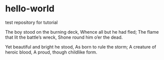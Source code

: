 # hello-world
test repository for tutorial

The boy stood on the burning deck,
Whence all but he had fled;
The flame that lit the battle’s wreck,
Shone round him o’er the dead.

Yet beautiful and bright he stood,
As born to rule the storm;
A creature of heroic blood,
A proud, though childlike form.
